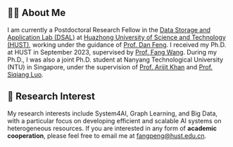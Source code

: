 ## 👨‍💼 About Me
I am currently a Postdoctoral Research Fellow in the [Data Storage and Application Lab (DSAL)](http://stlab.wnlo.hust.edu.cn/) at [Huazhong University of Science and Technology (HUST)](https://www.hust.edu.cn/), working under the guidance of [Prof. Dan Feng](http://faculty.hust.edu.cn/dfeng/zh_CN/index.htm).
I received my Ph.D. at HUST in September 2023, supervised by [Prof. Fang Wang](http://faculty.hust.edu.cn/wangfang16/zh_CN/index/1704665/list/index.htm). During my Ph.D., I was also a joint Ph.D. student at Nanyang Technological University (NTU) in Singapore, under the supervision of [Prof. Arijit Khan](https://homes.cs.aau.dk/~Arijit/index.html) and [Prof. Siqiang Luo](https://siqiangluo.com).

## 🔬 Research Interest
My research interests include System4AI, Graph Learning, and Big Data, with a particular focus on developing efficient and scalable AI systems on heterogeneous resources.
If you are interested in any form of **academic cooperation**, please feel free to email me at [fangpeng@hust.edu.cn](mailto:fangpeng@hust.edu.cn).
